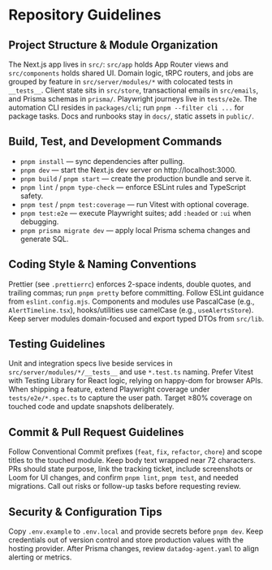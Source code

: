 # Repository Guidelines

## Project Structure & Module Organization
The Next.js app lives in `src/`: `src/app` holds App Router views and `src/components` holds shared UI. Domain logic, tRPC routers, and jobs are grouped by feature in `src/server/modules/*` with colocated tests in `__tests__`. Client state sits in `src/store`, transactional emails in `src/emails`, and Prisma schemas in `prisma/`. Playwright journeys live in `tests/e2e`. The automation CLI resides in `packages/cli`; run `pnpm --filter cli ...` for package tasks. Docs and runbooks stay in `docs/`, static assets in `public/`.

## Build, Test, and Development Commands
- `pnpm install` — sync dependencies after pulling.
- `pnpm dev` — start the Next.js dev server on http://localhost:3000.
- `pnpm build` / `pnpm start` — create the production bundle and serve it.
- `pnpm lint` / `pnpm type-check` — enforce ESLint rules and TypeScript safety.
- `pnpm test` / `pnpm test:coverage` — run Vitest with optional coverage.
- `pnpm test:e2e` — execute Playwright suites; add `:headed` or `:ui` when debugging.
- `pnpm prisma migrate dev` — apply local Prisma schema changes and generate SQL.

## Coding Style & Naming Conventions
Prettier (see `.prettierrc`) enforces 2-space indents, double quotes, and trailing commas; run `pnpm pretty` before committing. Follow ESLint guidance from `eslint.config.mjs`. Components and modules use PascalCase (e.g., `AlertTimeline.tsx`), hooks/utilities use camelCase (e.g., `useAlertsStore`). Keep server modules domain-focused and export typed DTOs from `src/lib`.

## Testing Guidelines
Unit and integration specs live beside services in `src/server/modules/*/__tests__` and use `*.test.ts` naming. Prefer Vitest with Testing Library for React logic, relying on happy-dom for browser APIs. When shipping a feature, extend Playwright coverage under `tests/e2e/*.spec.ts` to capture the user path. Target ≥80% coverage on touched code and update snapshots deliberately.

## Commit & Pull Request Guidelines
Follow Conventional Commit prefixes (`feat`, `fix`, `refactor`, `chore`) and scope titles to the touched module. Keep body text wrapped near 72 characters. PRs should state purpose, link the tracking ticket, include screenshots or Loom for UI changes, and confirm `pnpm lint`, `pnpm test`, and needed migrations. Call out risks or follow-up tasks before requesting review.

## Security & Configuration Tips
Copy `.env.example` to `.env.local` and provide secrets before `pnpm dev`. Keep credentials out of version control and store production values with the hosting provider. After Prisma changes, review `datadog-agent.yaml` to align alerting or metrics.
